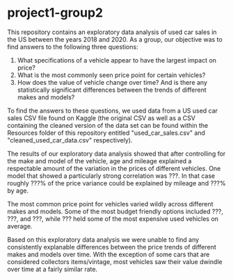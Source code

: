 # project1-group2

This repository contains an exploratory data analysis of used car sales in the US between the years 2018 and 2020. As a group, our objective was to find answers to the following three questions:

1. What specifications of a vehicle appear to have the largest impact on price?
2. What is the most commonly seen price point for certain vehicles?
3. How does the value of vehicle change over time? And is there any statistically significant differences between the trends of different makes and models?

To find the answers to these questions, we used data from a US used car sales CSV file found on Kaggle (the original CSV as well as a CSV containing the cleaned version of the data set can be found within the Resources folder of this repository entitled "used_car_sales.csv" and "cleaned_used_car_data.csv" respectively).

The results of our exploratory data analysis showed that after controlling for the make and model of the vehicle, age and mileage explained a respectable amount of the variation in the prices of different vehicles. One model that showed a particularly strong correlation was ???. In that case roughly ???% of the price variance could be explained by mileage and ???% by age.

The most common price point for vehicles varied wildly across different makes and models. Some of the most budget friendly options included ???, ???, and ???, while ??? held some of the most expensive used vehicles on average.

Based on this exploratory data analysis we were unable to find any consistently explanable differences between the price trends of different makes and models over time. With the exception of some cars that are considered collectors items/vintage, most vehicles saw their value dwindle over time at a fairly similar rate.
